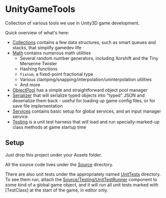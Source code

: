 UnityGameTools
===

Collection of various tools we use in Unity3D game development.


Quick overview of what's here:
* [Collections](Source/Collections) contains a few data structures, such as smart queues and stacks, that simplify gamedev life
* [Math](Source/Math) contains numerous math utilities
	* Several random number generators, including Xorshift and the Tiny Mersenne Twister
	* Hashing functions
	* `Fixnum`, a fixed-point fractional type
	* Various clamping/snapping/interpolation/uninterpolation utilities
	* And more
* [ObjectPool](Source/ObjectPool) has a simple and straightforward object pool manager 
* [Serializer](Source/Serializer) that will serialize typed objects into "typed" JSON and deserialize them back - useful for loading up game config files, or for save file implementation
* [Services](Source/Services) contains basic setup for global services, and an input manager service
* [Testing](Source/Testing) is a unit test harness that will load and run specially-marked-up class methods at game startup time



Setup 
---

Just drop this project under your Assets folder.

All the source code lives under the [Source](Source) directory.

There are also unit tests under the appropriately named [UnitTests](UnitTests) directory. To see them run, attach the [Source/Testing/UnitTestRunner](Source/Testing/UnitTestRunner.cs) component to some kind of a global game object, and it will run all unit tests marked with \[TestClass\] at the start of the game, in editor only.


